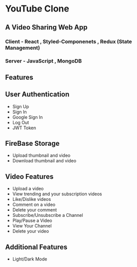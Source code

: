 # YouTube Clone

## A Video Sharing Web App
### Client - React , Styled-Componenets , Redux (State Management)
### Server - JavaScript , MongoDB

## Features 
## User Authentication
- Sign Up
- Sign In
- Google Sign In
- Log Out
- JWT Token

## FireBase Storage
- Upload thumbnail and video
- Download thumbnail and video
  
## Video Features
- Upload a video
- View trending and your subscription videos
- Like/Dislike videos
- Comment on a video
- Delete your comment
- Subscribe/Unsubscribe a Channel
- Play/Pause a Video
- View Your Channel
- Delete your video

## Additional Features
- Light/Dark Mode
